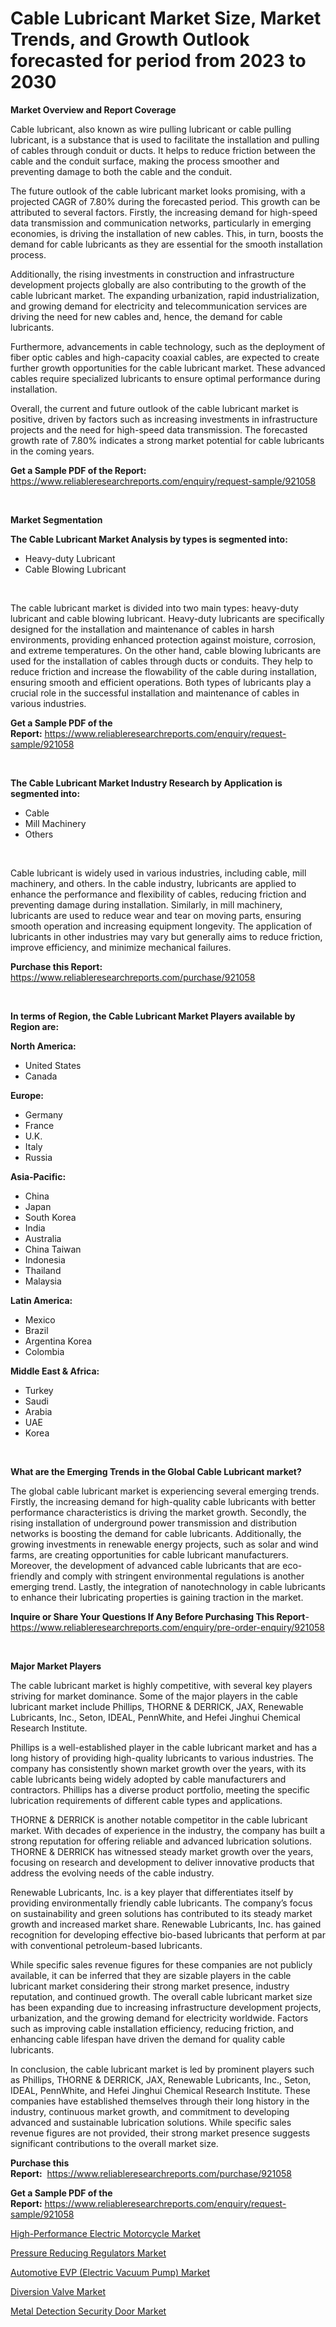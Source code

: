 <p><h1>Cable Lubricant Market Size, Market Trends, and Growth Outlook forecasted for period from 2023 to 2030</h1></p><p><strong>Market Overview and Report Coverage</strong></p>
<p><p>Cable lubricant, also known as wire pulling lubricant or cable pulling lubricant, is a substance that is used to facilitate the installation and pulling of cables through conduit or ducts. It helps to reduce friction between the cable and the conduit surface, making the process smoother and preventing damage to both the cable and the conduit.</p><p>The future outlook of the cable lubricant market looks promising, with a projected CAGR of 7.80% during the forecasted period. This growth can be attributed to several factors. Firstly, the increasing demand for high-speed data transmission and communication networks, particularly in emerging economies, is driving the installation of new cables. This, in turn, boosts the demand for cable lubricants as they are essential for the smooth installation process.</p><p>Additionally, the rising investments in construction and infrastructure development projects globally are also contributing to the growth of the cable lubricant market. The expanding urbanization, rapid industrialization, and growing demand for electricity and telecommunication services are driving the need for new cables and, hence, the demand for cable lubricants.</p><p>Furthermore, advancements in cable technology, such as the deployment of fiber optic cables and high-capacity coaxial cables, are expected to create further growth opportunities for the cable lubricant market. These advanced cables require specialized lubricants to ensure optimal performance during installation.</p><p>Overall, the current and future outlook of the cable lubricant market is positive, driven by factors such as increasing investments in infrastructure projects and the need for high-speed data transmission. The forecasted growth rate of 7.80% indicates a strong market potential for cable lubricants in the coming years.</p></p>
<p><strong>Get a Sample PDF of the Report:</strong> <a href="https://www.reliableresearchreports.com/enquiry/request-sample/921058">https://www.reliableresearchreports.com/enquiry/request-sample/921058</a></p>
<p>&nbsp;</p>
<p><strong>Market Segmentation</strong></p>
<p><strong>The Cable Lubricant Market Analysis by types is segmented into:</strong></p>
<p><ul><li>Heavy-duty Lubricant</li><li>Cable Blowing Lubricant</li></ul></p>
<p>&nbsp;</p>
<p><p>The cable lubricant market is divided into two main types: heavy-duty lubricant and cable blowing lubricant. Heavy-duty lubricants are specifically designed for the installation and maintenance of cables in harsh environments, providing enhanced protection against moisture, corrosion, and extreme temperatures. On the other hand, cable blowing lubricants are used for the installation of cables through ducts or conduits. They help to reduce friction and increase the flowability of the cable during installation, ensuring smooth and efficient operations. Both types of lubricants play a crucial role in the successful installation and maintenance of cables in various industries.</p></p>
<p><strong>Get a Sample PDF of the Report:</strong>&nbsp;<a href="https://www.reliableresearchreports.com/enquiry/request-sample/921058">https://www.reliableresearchreports.com/enquiry/request-sample/921058</a></p>
<p>&nbsp;</p>
<p><strong>The Cable Lubricant Market Industry Research by Application is segmented into:</strong></p>
<p><ul><li>Cable</li><li>Mill Machinery</li><li>Others</li></ul></p>
<p>&nbsp;</p>
<p><p>Cable lubricant is widely used in various industries, including cable, mill machinery, and others. In the cable industry, lubricants are applied to enhance the performance and flexibility of cables, reducing friction and preventing damage during installation. Similarly, in mill machinery, lubricants are used to reduce wear and tear on moving parts, ensuring smooth operation and increasing equipment longevity. The application of lubricants in other industries may vary but generally aims to reduce friction, improve efficiency, and minimize mechanical failures.</p></p>
<p><strong>Purchase this Report:</strong>&nbsp; <a href="https://www.reliableresearchreports.com/purchase/921058">https://www.reliableresearchreports.com/purchase/921058</a></p>
<p>&nbsp;</p>
<p><strong>In terms of Region, the Cable Lubricant Market Players available by Region are:</strong></p>
<p>
    <p> <strong> North America: </strong>
        <ul>
            <li>United States</li>
            <li>Canada</li>
        </ul>
        </p> 
    <p> <strong> Europe: </strong>
        <ul>
            <li>Germany</li>
            <li>France</li>
            <li>U.K.</li>
            <li>Italy</li>
            <li>Russia</li>
        </ul>
        </p> 
    <p> <strong> Asia-Pacific: </strong>
        <ul>
            <li>China</li>
            <li>Japan</li>
            <li>South Korea</li>
            <li>India</li>
            <li>Australia</li>
            <li>China Taiwan</li>
            <li>Indonesia</li>
            <li>Thailand</li>
            <li>Malaysia</li>
        </ul>
        </p> 
    <p> <strong> Latin America: </strong>
        <ul>
            <li>Mexico</li>
            <li>Brazil</li>
            <li>Argentina Korea</li>
            <li>Colombia</li>
        </ul>
        </p> 
    <p> <strong> Middle East & Africa: </strong>
        <ul>
            <li>Turkey</li>
            <li>Saudi</li>
            <li>Arabia</li>
            <li>UAE</li>
            <li>Korea</li>
        </ul>
    </p>
    </p>
<p>&nbsp;</p>
<p><strong>What are the Emerging Trends in the Global Cable Lubricant market?</strong></p>
<p><p>The global cable lubricant market is experiencing several emerging trends. Firstly, the increasing demand for high-quality cable lubricants with better performance characteristics is driving the market growth. Secondly, the rising installation of underground power transmission and distribution networks is boosting the demand for cable lubricants. Additionally, the growing investments in renewable energy projects, such as solar and wind farms, are creating opportunities for cable lubricant manufacturers. Moreover, the development of advanced cable lubricants that are eco-friendly and comply with stringent environmental regulations is another emerging trend. Lastly, the integration of nanotechnology in cable lubricants to enhance their lubricating properties is gaining traction in the market.</p></p>
<p><strong>Inquire or Share Your Questions If Any Before Purchasing This Report</strong>- <a href="https://www.reliableresearchreports.com/enquiry/pre-order-enquiry/921058">https://www.reliableresearchreports.com/enquiry/pre-order-enquiry/921058</a></p>
<p>&nbsp;</p>
<p><strong>Major Market Players</strong></p>
<p><p>The cable lubricant market is highly competitive, with several key players striving for market dominance. Some of the major players in the cable lubricant market include Phillips, THORNE & DERRICK, JAX, Renewable Lubricants, Inc., Seton, IDEAL, PennWhite, and Hefei Jinghui Chemical Research Institute.</p><p>Phillips is a well-established player in the cable lubricant market and has a long history of providing high-quality lubricants to various industries. The company has consistently shown market growth over the years, with its cable lubricants being widely adopted by cable manufacturers and contractors. Phillips has a diverse product portfolio, meeting the specific lubrication requirements of different cable types and applications.</p><p>THORNE & DERRICK is another notable competitor in the cable lubricant market. With decades of experience in the industry, the company has built a strong reputation for offering reliable and advanced lubrication solutions. THORNE & DERRICK has witnessed steady market growth over the years, focusing on research and development to deliver innovative products that address the evolving needs of the cable industry.</p><p>Renewable Lubricants, Inc. is a key player that differentiates itself by providing environmentally friendly cable lubricants. The company’s focus on sustainability and green solutions has contributed to its steady market growth and increased market share. Renewable Lubricants, Inc. has gained recognition for developing effective bio-based lubricants that perform at par with conventional petroleum-based lubricants.</p><p>While specific sales revenue figures for these companies are not publicly available, it can be inferred that they are sizable players in the cable lubricant market considering their strong market presence, industry reputation, and continued growth. The overall cable lubricant market size has been expanding due to increasing infrastructure development projects, urbanization, and the growing demand for electricity worldwide. Factors such as improving cable installation efficiency, reducing friction, and enhancing cable lifespan have driven the demand for quality cable lubricants.</p><p>In conclusion, the cable lubricant market is led by prominent players such as Phillips, THORNE & DERRICK, JAX, Renewable Lubricants, Inc., Seton, IDEAL, PennWhite, and Hefei Jinghui Chemical Research Institute. These companies have established themselves through their long history in the industry, continuous market growth, and commitment to developing advanced and sustainable lubrication solutions. While specific sales revenue figures are not provided, their strong market presence suggests significant contributions to the overall market size.</p></p>
<p><strong>Purchase this Report:</strong>&nbsp;&nbsp;<a href="https://www.reliableresearchreports.com/purchase/921058">https://www.reliableresearchreports.com/purchase/921058</a></p>
<p></p>
<p><strong>Get a Sample PDF of the Report:</strong>&nbsp;<a href="https://www.reliableresearchreports.com/enquiry/request-sample/921058">https://www.reliableresearchreports.com/enquiry/request-sample/921058</a></p>
<p><p><a href="https://github.com/gshchiplitsov/Market-Research-Report-List-1/blob/main/high-performance-electric-motorcycle-market.md">High-Performance Electric Motorcycle Market</a></p><p><a href="https://medium.com/@anndavis1924/pressure-reducing-regulators-market-size-market-outlook-and-market-forecast-2023-to-2030-b4943fdad65d">Pressure Reducing Regulators Market</a></p><p><a href="https://github.com/rahu1503/Market-Research-Report-List-1/blob/main/automotive-evp-electric-vacuum-pump-market.md">Automotive EVP (Electric Vacuum Pump) Market</a></p><p><a href="https://medium.com/@angelaarnold1941/diversion-valve-market-the-key-to-successful-business-strategy-forecast-till-2030-5c48f1606ee5">Diversion Valve Market</a></p><p><a href="https://www.linkedin.com/pulse/metal-detection-security-door-market-size-share-amp-gqkve/">Metal Detection Security Door Market</a></p></p>